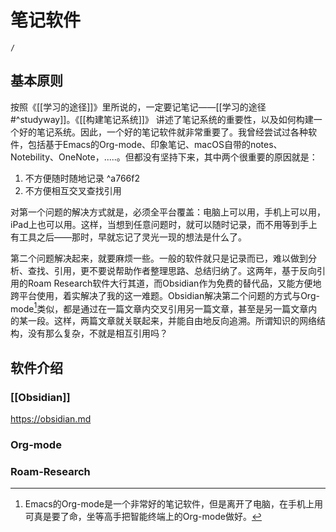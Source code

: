 # 笔记软件
```ActivityHistory
/
```
## 基本原则
按照《[[学习的途径]]》里所说的，一定要记笔记——[[学习的途径#^studyway]]。《[[构建笔记系统]]》
讲述了笔记系统的重要性，以及如何构建一个好的笔记系统。因此，一个好的笔记软件就非常重要了。我曾经尝试过各种软件，包括基于Emacs的Org-mode、印象笔记、macOS自带的notes、Notebility、OneNote，.....。但都没有坚持下来，其中两个很重要的原因就是：
1. 不方便随时随地记录  ^a766f2
2. 不方便相互交叉查找引用 

对第一个问题的解决方式就是，必须全平台覆盖：电脑上可以用，手机上可以用，iPad上也可以用。这样，当想到任意问题时，就可以随时记录，而不用等到手上有工具之后––––那时，早就忘记了灵光一现的想法是什么了。

第二个问题解决起来，就要麻烦一些。一般的软件就只是记录而已，难以做到分析、查找、引用，更不要说帮助作者整理思路、总结归纳了。这两年，基于反向引用的Roam Research软件大行其道，而Obsidian作为免费的替代品，又能方便地跨平台使用，着实解决了我的这一难题。Obsidian解决第二个问题的方式与Org-mode[^org-mode]类似，都是通过在一篇文章内交叉引用另一篇文章，甚至是另一篇文章内的某一段。这样，两篇文章就关联起来，并能自由地反向追溯。所谓知识的网络结构，没有那么复杂，不就是相互引用吗？

[^org-mode]: Emacs的Org-mode是一个非常好的笔记软件，但是离开了电脑，在手机上用可真是要了命，坐等高手把智能终端上的Org-mode做好。

## 软件介绍
###  [[Obsidian]] 
https://obsidian.md


### Org-mode
### Roam-Research
